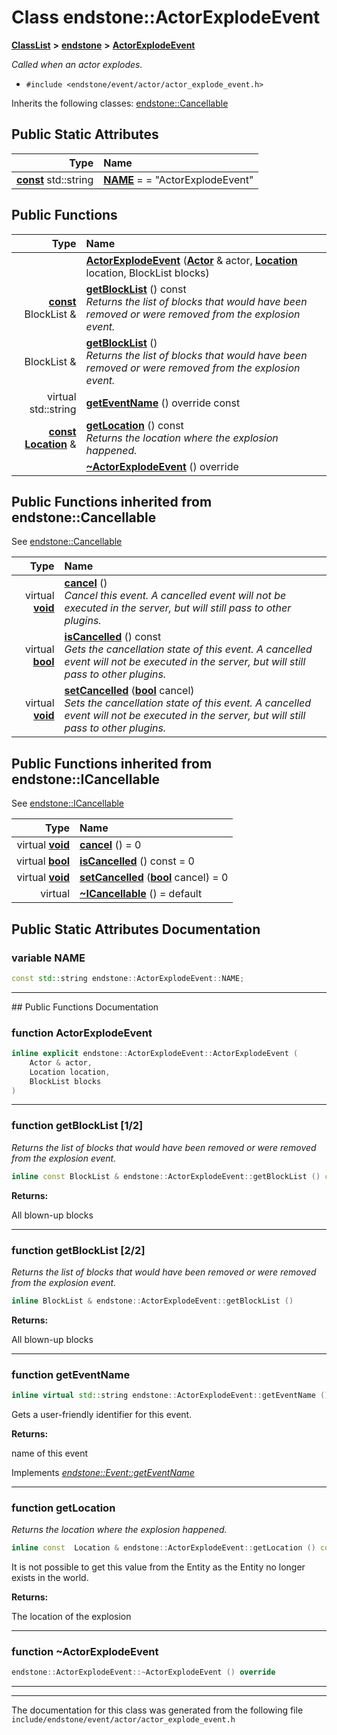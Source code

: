 

# Class endstone::ActorExplodeEvent



[**ClassList**](annotated.md) **>** [**endstone**](namespaceendstone.md) **>** [**ActorExplodeEvent**](classendstone_1_1ActorExplodeEvent.md)



_Called when an actor explodes._ 

* `#include <endstone/event/actor/actor_explode_event.h>`



Inherits the following classes: [endstone::Cancellable](classendstone_1_1Cancellable.md)
































## Public Static Attributes

| Type | Name |
| ---: | :--- |
|  [**const**](classendstone_1_1Vector.md) std::string | [**NAME**](#variable-name)   = = "ActorExplodeEvent"<br> |










































## Public Functions

| Type | Name |
| ---: | :--- |
|   | [**ActorExplodeEvent**](#function-actorexplodeevent) ([**Actor**](classendstone_1_1Actor.md) & actor, [**Location**](classendstone_1_1Location.md) location, BlockList blocks) <br> |
|  [**const**](classendstone_1_1Vector.md) BlockList & | [**getBlockList**](#function-getblocklist-12) () const<br>_Returns the list of blocks that would have been removed or were removed from the explosion event._  |
|  BlockList & | [**getBlockList**](#function-getblocklist-22) () <br>_Returns the list of blocks that would have been removed or were removed from the explosion event._  |
| virtual std::string | [**getEventName**](#function-geteventname) () override const<br> |
|  [**const**](classendstone_1_1Vector.md) [**Location**](classendstone_1_1Location.md) & | [**getLocation**](#function-getlocation) () const<br>_Returns the location where the explosion happened._  |
|   | [**~ActorExplodeEvent**](#function-actorexplodeevent) () override<br> |


## Public Functions inherited from endstone::Cancellable

See [endstone::Cancellable](classendstone_1_1Cancellable.md)

| Type | Name |
| ---: | :--- |
| virtual [**void**](classendstone_1_1Vector.md) | [**cancel**](classendstone_1_1Cancellable.md#function-cancel) () <br>_Cancel this event. A cancelled event will not be executed in the server, but will still pass to other plugins._  |
| virtual [**bool**](classendstone_1_1Vector.md) | [**isCancelled**](classendstone_1_1Cancellable.md#function-iscancelled) () const<br>_Gets the cancellation state of this event. A cancelled event will not be executed in the server, but will still pass to other plugins._  |
| virtual [**void**](classendstone_1_1Vector.md) | [**setCancelled**](classendstone_1_1Cancellable.md#function-setcancelled) ([**bool**](classendstone_1_1Vector.md) cancel) <br>_Sets the cancellation state of this event. A cancelled event will not be executed in the server, but will still pass to other plugins._  |


## Public Functions inherited from endstone::ICancellable

See [endstone::ICancellable](classendstone_1_1ICancellable.md)

| Type | Name |
| ---: | :--- |
| virtual [**void**](classendstone_1_1Vector.md) | [**cancel**](classendstone_1_1ICancellable.md#function-cancel) () = 0<br> |
| virtual [**bool**](classendstone_1_1Vector.md) | [**isCancelled**](classendstone_1_1ICancellable.md#function-iscancelled) () const = 0<br> |
| virtual [**void**](classendstone_1_1Vector.md) | [**setCancelled**](classendstone_1_1ICancellable.md#function-setcancelled) ([**bool**](classendstone_1_1Vector.md) cancel) = 0<br> |
| virtual  | [**~ICancellable**](classendstone_1_1ICancellable.md#function-icancellable) () = default<br> |
















































































## Public Static Attributes Documentation




### variable NAME 

```C++
const std::string endstone::ActorExplodeEvent::NAME;
```




<hr>
## Public Functions Documentation




### function ActorExplodeEvent 

```C++
inline explicit endstone::ActorExplodeEvent::ActorExplodeEvent (
    Actor & actor,
    Location location,
    BlockList blocks
) 
```




<hr>



### function getBlockList [1/2]

_Returns the list of blocks that would have been removed or were removed from the explosion event._ 
```C++
inline const BlockList & endstone::ActorExplodeEvent::getBlockList () const
```





**Returns:**

All blown-up blocks 





        

<hr>



### function getBlockList [2/2]

_Returns the list of blocks that would have been removed or were removed from the explosion event._ 
```C++
inline BlockList & endstone::ActorExplodeEvent::getBlockList () 
```





**Returns:**

All blown-up blocks 





        

<hr>



### function getEventName 

```C++
inline virtual std::string endstone::ActorExplodeEvent::getEventName () override const
```



Gets a user-friendly identifier for this event.




**Returns:**

name of this event 





        
Implements [*endstone::Event::getEventName*](classendstone_1_1Event.md#function-geteventname)


<hr>



### function getLocation 

_Returns the location where the explosion happened._ 
```C++
inline const  Location & endstone::ActorExplodeEvent::getLocation () const
```



It is not possible to get this value from the Entity as the Entity no longer exists in the world.




**Returns:**

The location of the explosion 





        

<hr>



### function ~ActorExplodeEvent 

```C++
endstone::ActorExplodeEvent::~ActorExplodeEvent () override
```




<hr>

------------------------------
The documentation for this class was generated from the following file `include/endstone/event/actor/actor_explode_event.h`

